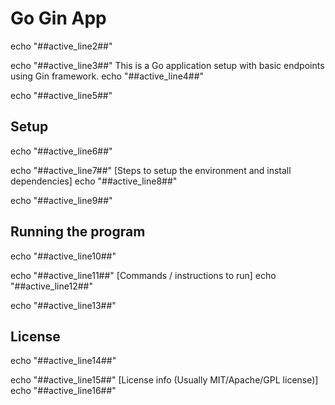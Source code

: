 # Go Gin App
echo "##active_line2##"

echo "##active_line3##"
This is a Go application setup with basic endpoints using Gin framework.
echo "##active_line4##"

echo "##active_line5##"
## Setup
echo "##active_line6##"

echo "##active_line7##"
[Steps to setup the environment and install dependencies]
echo "##active_line8##"

echo "##active_line9##"
## Running the program
echo "##active_line10##"

echo "##active_line11##"
[Commands / instructions to run]
echo "##active_line12##"

echo "##active_line13##"
## License
echo "##active_line14##"

echo "##active_line15##"
[License info (Usually MIT/Apache/GPL license)]
echo "##active_line16##"
